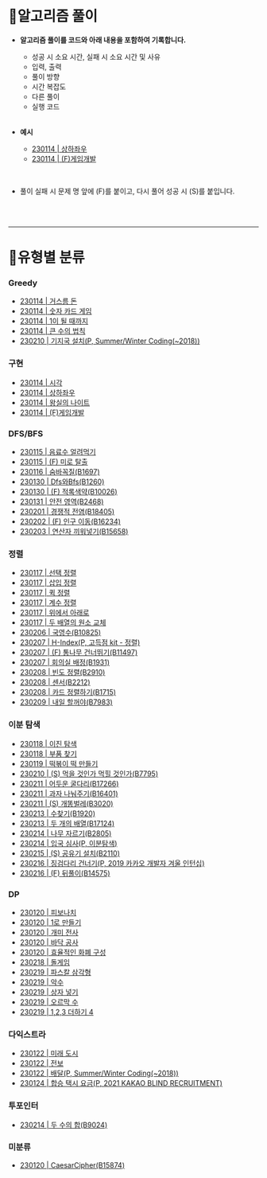# 📌알고리즘 풀이

- **알고리즘 풀이를 코드와 아래 내용을 포함하여 기록합니다.**
  - 성공 시 소요 시간, 실패 시 소요 시간 및 사유
  - 입력, 출력
  - 풀이 방향
  - 시간 복잡도
  - 다른 풀이
  - 실행 코드
  
  <br>
- **예시**
  - [230114 | 상하좌우](https://github.com/tilsong/TodayAlgorithm/blob/main/Code/Ecote/part4/상하좌우.java)
  - [230114 | (F)게임개발](https://github.com/tilsong/TodayAlgorithm/blob/main/Code/Ecote/part4/게임개발.java)

<br>

- 풀이 실패 시 문제 명 앞에 (F)를 붙이고, 다시 풀어 성공 시 (S)를 붙입니다.
<br>
<br>

---
# 🧺유형별 분류

### Greedy

- [230114 | 거스름 돈](https://github.com/tilsong/TodayAlgorithm/blob/main/Code/Ecote/part3/거스름돈.java)
- [230114 | 숫자 카드 게임](https://github.com/tilsong/TodayAlgorithm/blob/main/Code/Ecote/part3/숫자카드게임.java)
- [230114 | 1이 될 때까지](https://github.com/tilsong/TodayAlgorithm/blob/main/Code/Ecote/part3/일이될때까지.java)
- [230114 | 큰 수의 법칙](https://github.com/tilsong/TodayAlgorithm/blob/main/Code/Ecote/part3/큰수의법칙.java)
- [230210 | 기지국 설치(P, Summer/Winter Coding(~2018))](https://github.com/tilsong/TodayAlgorithm/blob/main/Code/Programmers/정렬/기지국설치.java)

### 구현

- [230114 | 시각](https://github.com/tilsong/TodayAlgorithm/blob/main/Code/Ecote/part4/시각.java)
- [230114 | 상하좌우](https://github.com/tilsong/TodayAlgorithm/blob/main/Code/Ecote/part4/상하좌우.java)
- [230114 | 왕실의 나이트](https://github.com/tilsong/TodayAlgorithm/blob/main/Code/Ecote/part4/왕실의나이트.java)
- [230114 | (F)게임개발](https://github.com/tilsong/TodayAlgorithm/blob/main/Code/Ecote/part4/게임개발.java)

### DFS/BFS

- [230115 | 음료수 얼려먹기](https://github.com/tilsong/TodayAlgorithm/blob/main/Code/Ecote/part5/음료수얼려먹기.java)
- [230115 | (F) 미로 탈출](https://github.com/tilsong/TodayAlgorithm/blob/main/Code/Ecote/part5/미로탈출.java)
- [230116 | 숨바꼭질(B1697)](https://github.com/tilsong/TodayAlgorithm/blob/main/Code/Boj/DfsBfs/숨바꼭질.java)
- [230130 | Dfs와Bfs(B1260)](https://github.com/tilsong/TodayAlgorithm/blob/main/Code/Boj/DfsBfs/Dfs와Bfs.java)
- [230130 | (F) 적록색약(B10026)](https://github.com/tilsong/TodayAlgorithm/blob/main/Code/Boj/DfsBfs/적록색약.java)
- [230131 | 안전 영역(B2468)](https://github.com/tilsong/TodayAlgorithm/blob/main/Code/Boj/DfsBfs/안전영역.java)
- [230201 | 경쟁적 전염(B18405)](https://github.com/tilsong/TodayAlgorithm/blob/main/Code/Boj/DfsBfs/경쟁적전염.java)
- [230202 | (F) 인구 이동(B16234)](https://github.com/tilsong/TodayAlgorithm/blob/main/Code/Boj/DfsBfs/인구이동.java)
- [230203 | 연산자 끼워넣기(B15658)](https://github.com/tilsong/TodayAlgorithm/blob/main/Code/Boj/DfsBfs/연산자끼워넣기.java)

### 정렬

- [230117 | 선택 정렬](https://github.com/tilsong/TodayAlgorithm/blob/main/Code/Ecote/part6/선택정렬.java)
- [230117 | 삽입 정렬](https://github.com/tilsong/TodayAlgorithm/blob/main/Code/Ecote/part6/삽입정렬.java)
- [230117 | 퀵 정렬](https://github.com/tilsong/TodayAlgorithm/blob/main/Code/Ecote/part6/퀵정렬.java)
- [230117 | 계수 정렬](https://github.com/tilsong/TodayAlgorithm/blob/main/Code/Ecote/part6/계수정렬.java)
- [230117 | 위에서 아래로](https://github.com/tilsong/TodayAlgorithm/blob/main/Code/Ecote/part6/위에서아래로.java)
- [230117 | 두 배열의 원소 교체](https://github.com/tilsong/TodayAlgorithm/blob/main/Code/Ecote/part6/두배열의원소교체.java)
- [230206 | 국영수(B10825)](https://github.com/tilsong/TodayAlgorithm/blob/main/Code/Boj/정렬/국영수.java)
- [230207 | H-Index(P, 고득점 kit - 정렬)](https://github.com/tilsong/TodayAlgorithm/blob/main/Code/Programmers/정렬/HIndex.java)
- [230207 | (F) 통나무 건너뛰기(B11497)](https://github.com/tilsong/TodayAlgorithm/blob/main/Code/Boj/정렬/통나무건너뛰기.java)
- [230207 | 회의실 배정(B1931)](https://github.com/tilsong/TodayAlgorithm/blob/main/Code/Boj/정렬/회의실배정.java)
- [230208 | 빈도 정렬(B2910)](https://github.com/tilsong/TodayAlgorithm/blob/main/Code/Boj/정렬/빈도정렬.java)
- [230208 | 센서(B2212)](https://github.com/tilsong/TodayAlgorithm/blob/main/Code/Boj/정렬/센서.java)
- [230208 | 카드 정렬하기(B1715)](https://github.com/tilsong/TodayAlgorithm/blob/main/Code/Boj/정렬/카드정렬하기.java)
- [230209 | 내일 할꺼야(B7983)](https://github.com/tilsong/TodayAlgorithm/blob/main/Code/Boj/정렬/내일할꺼야.java)


### 이분 탐색
- [230118 | 이진 탐색](https://github.com/tilsong/TodayAlgorithm/blob/main/Code/Ecote/part7/이진탐색.java)
- [230118 | 부품 찾기](https://github.com/tilsong/TodayAlgorithm/blob/main/Code/Ecote/part7/부품찾기.java)
- [230119 | 떡볶이 떡 만들기](https://github.com/tilsong/TodayAlgorithm/blob/main/Code/Ecote/part7/떡볶이떡만들기.java)
- [230210 | (S) 먹을 것인가 먹힐 것인가(B7795)](https://github.com/tilsong/TodayAlgorithm/blob/main/Code/Boj/이분탐색/먹을것인가먹힐것인가.java)
- [230211 | 어두운 굴다리(B17266)](https://github.com/tilsong/TodayAlgorithm/blob/main/Code/Boj/이분탐색/어두운굴다리.java)
- [230211 | 과자 나눠주기(B16401)](https://github.com/tilsong/TodayAlgorithm/blob/main/Code/Boj/이분탐색/과자나눠주기.java)
- [230211 | (S) 개똥벌레(B3020)](https://github.com/tilsong/TodayAlgorithm/blob/main/Code/Boj/이분탐색/개똥벌레.java)
- [230213 | 수찾기(B1920)](https://github.com/tilsong/TodayAlgorithm/blob/main/Code/Boj/이분탐색/수찾기.java)
- [230213 | 두 개의 배열(B17124)](https://github.com/tilsong/TodayAlgorithm/blob/main/Code/Boj/이분탐색/두개의배열.java)
- [230214 | 나무 자르기(B2805)](https://github.com/tilsong/TodayAlgorithm/blob/main/Code/Boj/이분탐색/나무자르기.java)
- [230214 | 입국 심사(P, 이분탐색)](https://github.com/tilsong/TodayAlgorithm/blob/main/Code/Programmers/이분탐색/입국심사.java)
- [230215 | (S) 공유기 설치(B2110)](https://github.com/tilsong/TodayAlgorithm/blob/main/Code/Boj/이분탐색/공유기설치.java)
- [230216 | 징검다리 건너기(P, 2019 카카오 개발자 겨울 인턴십)](https://github.com/tilsong/TodayAlgorithm/blob/main/Code/Programmers/이분탐색/징검다리건너기.java)
- [230216 | (F) 뒤풀이(B14575)](https://github.com/tilsong/TodayAlgorithm/blob/main/Code/Boj/이분탐색/뒤풀이.java)

### DP
- [230120 | 피보나치](https://github.com/tilsong/TodayAlgorithm/blob/main/Code/Ecote/part8/피보나치.java)
- [230120 | 1로 만들기](https://github.com/tilsong/TodayAlgorithm/blob/main/Code/Ecote/part8/일로만들기.java)
- [230120 | 개미 전사](https://github.com/tilsong/TodayAlgorithm/blob/main/Code/Ecote/part8/개미전사.java)
- [230120 | 바닥 공사](https://github.com/tilsong/TodayAlgorithm/blob/main/Code/Ecote/part8/바닥공사.java)
- [230120 | 효율적인 화폐 구성](https://github.com/tilsong/TodayAlgorithm/blob/main/Code/Ecote/part8/효율적인화폐구성.java)
- [230218 | 돌게임](https://github.com/tilsong/TodayAlgorithm/blob/main/Code/Boj/DP/돌게임.java)
- [230219 | 파스칼 삼각형](https://github.com/tilsong/TodayAlgorithm/blob/main/Code/Boj/DP/파스칼삼각형.java)
- [230219 | 악수](https://github.com/tilsong/TodayAlgorithm/blob/main/Code/Boj/DP/악수.java)
- [230219 | 상자 넣기](https://github.com/tilsong/TodayAlgorithm/blob/main/Code/Boj/DP/상자넣기.java)
- [230219 | 오르막 수](https://github.com/tilsong/TodayAlgorithm/blob/main/Code/Boj/DP/오르막수.java)
- [230219 | 1,2,3 더하기 4](https://github.com/tilsong/TodayAlgorithm/blob/main/Code/Boj/DP/일이삼더하기사.java)

### 다익스트라
- [230122 | 미래 도시](https://github.com/tilsong/TodayAlgorithm/blob/main/Code/Ecote/part9/미래도시.java)
- [230122 | 전보](https://github.com/tilsong/TodayAlgorithm/blob/main/Code/Ecote/part9/전보.java)
- [230122 | 배달(P, Summer/Winter Coding(~2018))](https://github.com/tilsong/TodayAlgorithm/blob/main/Code/Programmers/최단거리/배달.java)
- [230124 | 합승 택시 요금(P, 2021 KAKAO BLIND RECRUITMENT)](https://github.com/tilsong/TodayAlgorithm/blob/main/Code/Programmers/최단거리/합승택시요금.java)

### 투포인터
- [230214 | 두 수의 합(B9024)](https://github.com/tilsong/TodayAlgorithm/blob/main/Code/Boj/투포인터/두수의합.java)

### 미분류
- [230120 | CaesarCipher(B15874)](https://github.com/tilsong/TodayAlgorithm/blob/main/Code/Boj/미분류/CaesarCipher.java)
